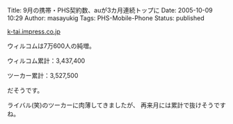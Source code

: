 Title: 9月の携帯・PHS契約数、auが3カ月連続トップに
Date: 2005-10-09 10:29
Author: masayukig
Tags: PHS-Mobile-Phone
Status: published

[k-tai.impress.co.jp](http://k-tai.impress.co.jp/cda/article/news_toppage/25993.html)

ウィルコムは7万600人の純増。

ウィルコム累計：3,437,400

ツーカー累計：3,527,500

だそうです。

ライバル(笑)のツーカーに肉薄してきましたが、
再来月には累計で抜けそうですね。
